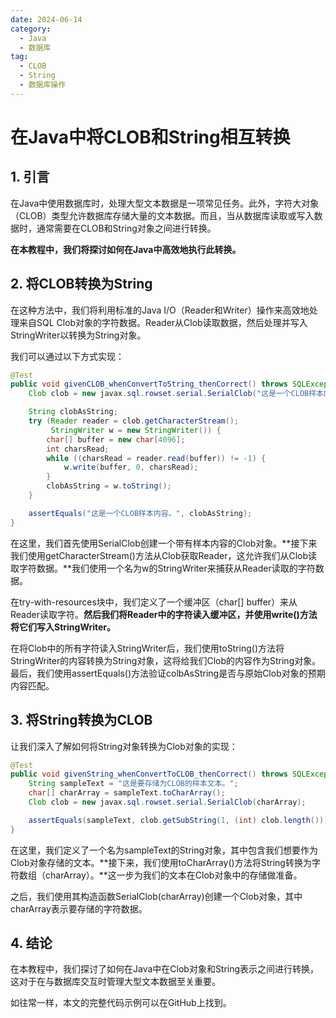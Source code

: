 ```yaml
---
date: 2024-06-14
category:
  - Java
  - 数据库
tag:
  - CLOB
  - String
  - 数据库操作
---
```

# 在Java中将CLOB和String相互转换

## 1. 引言

在Java中使用数据库时，处理大型文本数据是一项常见任务。此外，字符大对象（CLOB）类型允许数据库存储大量的文本数据。而且，当从数据库读取或写入数据时，通常需要在CLOB和String对象之间进行转换。

**在本教程中，我们将探讨如何在Java中高效地执行此转换。**

## 2. 将CLOB转换为String

在这种方法中，我们将利用标准的Java I/O（Reader和Writer）操作来高效地处理来自SQL Clob对象的字符数据。Reader从Clob读取数据，然后处理并写入StringWriter以转换为String对象。

我们可以通过以下方式实现：

```java
@Test
public void givenCLOB_whenConvertToString_thenCorrect() throws SQLException, IOException {
    Clob clob = new javax.sql.rowset.serial.SerialClob("这是一个CLOB样本内容。".toCharArray());

    String clobAsString;
    try (Reader reader = clob.getCharacterStream();
         StringWriter w = new StringWriter()) {
        char[] buffer = new char[4096];
        int charsRead;
        while ((charsRead = reader.read(buffer)) != -1) {
            w.write(buffer, 0, charsRead);
        }
        clobAsString = w.toString();
    }

    assertEquals("这是一个CLOB样本内容。", clobAsString);
}
```

在这里，我们首先使用SerialClob创建一个带有样本内容的Clob对象。**接下来我们使用getCharacterStream()方法从Clob获取Reader，这允许我们从Clob读取字符数据。**我们使用一个名为w的StringWriter来捕获从Reader读取的字符数据。

在try-with-resources块中，我们定义了一个缓冲区（char[] buffer）来从Reader读取字符。**然后我们将Reader中的字符读入缓冲区，并使用write()方法将它们写入StringWriter。**

在将Clob中的所有字符读入StringWriter后，我们使用toString()方法将StringWriter的内容转换为String对象，这将给我们Clob的内容作为String对象。最后，我们使用assertEquals()方法验证colbAsString是否与原始Clob对象的预期内容匹配。

## 3. 将String转换为CLOB

让我们深入了解如何将String对象转换为Clob对象的实现：

```java
@Test
public void givenString_whenConvertToCLOB_thenCorrect() throws SQLException {
    String sampleText = "这是要存储为CLOB的样本文本。";
    char[] charArray = sampleText.toCharArray();
    Clob clob = new javax.sql.rowset.serial.SerialClob(charArray);

    assertEquals(sampleText, clob.getSubString(1, (int) clob.length()));
}
```

在这里，我们定义了一个名为sampleText的String对象，其中包含我们想要作为Clob对象存储的文本。**接下来，我们使用toCharArray()方法将String转换为字符数组（charArray）。**这一步为我们的文本在Clob对象中的存储做准备。

之后，我们使用其构造函数SerialClob(charArray)创建一个Clob对象，其中charArray表示要存储的字符数据。

## 4. 结论

在本教程中，我们探讨了如何在Java中在Clob对象和String表示之间进行转换，这对于在与数据库交互时管理大型文本数据至关重要。

如往常一样，本文的完整代码示例可以在GitHub上找到。
